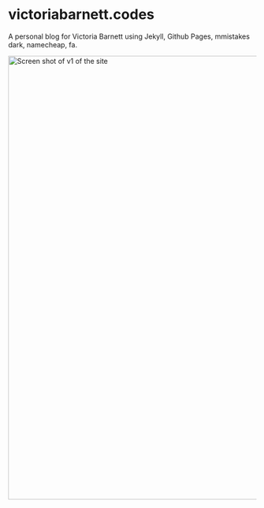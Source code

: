 # victoriabarnett.codes

A personal blog for Victoria Barnett using Jekyll, Github Pages, mmistakes dark, namecheap, fa.

<img width="900" alt="Screen shot of v1 of the site" src="https://user-images.githubusercontent.com/9009959/218277791-6de5dd5a-0aca-4373-8803-85a6426ea269.png">
